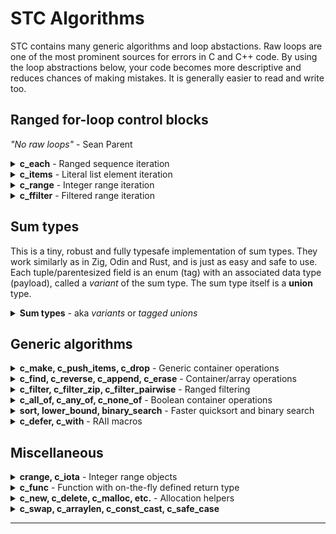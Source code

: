 # STC Algorithms

STC contains many generic algorithms and loop abstactions. Raw loops are one of the most prominent
sources for errors in C and C++ code. By using the loop abstractions below, your code becomes more
descriptive and reduces chances of making mistakes. It is generally easier to read and write too.

## Ranged for-loop control blocks
*"No raw loops"* - Sean Parent
<details>
<summary><b>c_each</b> - Ranged sequence iteration</summary>

### c_each, c_each_reverse, c_each_n, c_each_kv
```c++
#include "stc/common.h"
```

| Usage                                              | Description                               |
|:---------------------------------------------------|:------------------------------------------|
| for (`c_each`(it, **CntType**, container))         | Iteratate all elements                    |
| for (`c_each`(it, **CntType**, it1, it2))          | Iterate the range [it1, it2)              |
| for (`c_each_reverse`(it, **CntType**, container)) | Iteratate elements in reverse: *vec, deque, queue, stack* |
| for (`c_each_reverse`(it, **CntType**, it1, it2))` | Iteratate range [it1, it2) elements in reverse. |
| for (`c_each_n`(it, **CntType**, container, n))    | Iteratate `n` first elements. Index variable is `{it}_index`. |
| for (`c_each_kv`(key, val, **CntType**, container))| Iterate maps with "structured binding" |
<!--{%raw%}-->
[ [Run this code](https://godbolt.org/z/cYhTEr1vM) ]
```c++
#define i_type IMap, int, int
#include "stc/smap.h"
// ...
IMap map = c_make(IMap, {{23,1}, {3,2}, {7,3}, {5,4}, {12,5}});

for (c_each(i, IMap, map))
    printf(" %d", i.ref->first);
// 3 5 7 12 23

// same, with raw for loop:
for (IMap_iter i = IMap_begin(&map); i.ref; IMap_next(&i))
    printf(" %d", i.ref->first);

// iterate from iter to end
IMap_iter iter = IMap_find(&map, 7);
for (c_each(i, IMap, iter, IMap_end(&map)))
    printf(" %d", i.ref->first);
// 7 12 23

// iterate first 3 with an index count enumeration
for (c_each_n(i, IMap, map, 3))
    printf(" %zd:(%d %d)", i.index, i.ref->first, i.ref->second);
// 0:(3 2) 1:(5 4) 2:(7 3)

// iterate a map using "structured binding" of the key and val pair:
for (c_each_kv(id, count, IMap, map))
    printf(" (%d %d)", *id, *count);
```
<!--{%endraw%}-->
</details>
<details>
<summary><b>c_items</b> - Literal list element iteration</summary>

### c_items
Iterate compound literal array elements. In addition to `i.ref`, you can access `i.index` and `i.size`.
<!--{%raw%}-->
```c++
// apply multiple push_backs
for (c_items(i, int, {4, 5, 6, 7}))
    list_i_push_back(&lst, *i.ref);

// insert in existing map
for (c_items(i, hmap_ii_value, {{4, 5}, {6, 7}}))
    hmap_ii_insert(&map, i.ref->first, i.ref->second);

// string literals pushed to a stack of cstr elements:
for (c_items(i, const char*, {"Hello", "crazy", "world"}))
    stack_cstr_emplace(&stk, *i.ref);
```
<!--{%endraw%}-->
</details>
<details>
<summary><b>c_range</b> - Integer range iteration</summary>

### c_range, c_range32, c_range_t
- `c_range`: abstraction for iterating sequence of integers. Like python's **for** *i* **in** *range()* loop. Uses `isize` (*ptrdiff_t*) as control variable.
- `c_range32` is like *c_range*, but uses `int32_t` as control variable.
- `c_range_t` is like *c_range*, but takes an additional ***type*** for the control variable as first argument.

| Usage                                 | Python equivalent                    |
|:--------------------------------------|:-------------------------------------|
| for (`c_range`(stop))                 | for _ in `range`(stop):              |
| for (`c_range`(i, stop))              | for i in `range`(stop):              |
| for (`c_range`(i, start, stop))       | for i in `range`(start, stop):       |
| for (`c_range`(i, start, stop, step)) | for i in `range`(start, stop, step): |

| Usage                                                |
|:-----------------------------------------------------|
| for (`c_range_t`(**IntType**, i, stop))              |
| for (`c_range_t`(**IntType**, i, start, stop))       |
| for (`c_range_t`(**IntType**, i, start, stop, step)) |

```c++
for (c_range(5)) printf("x");
// xxxxx
for (c_range(i, 5)) printf(" %lld", i);
// 0 1 2 3 4
for (c_range(i, -3, 3)) printf(" %lld", i);
// -3 -2 -1 0 1 2
for (c_range(i, 30, 0, -5)) printf(" %lld", i);
// 30 25 20 15 10 5
```
</details>
<details>
<summary><b>c_ffilter</b> - Filtered range iteration</summary>

### c_ffilter
For-loop variant of `c_filter`in generic algorithms.
```c++
#include <stdio.h>
#include "stc/algorithm.h"
#define i_type IVec,int
#include "stc/stack.h"

int main(void) {
    IVec vec = c_make(IVec, {0, 1, 2, 3, 4, 5, 80, 6, 7, 80, 8, 9, 80,
                             10, 11, 12, 13, 14, 15, 80, 16, 17});
	#define ff_skipValue(i, x) (*i.ref != (x))
	#define ff_isEven(i) ((*i.ref & 1) == 0)
	#define ff_square(i) (*i.ref * *i.ref)

    int sum = 0;
    for (c_ffilter(i, IVec, vec, true
        && c_fflt_skipwhile(i, *i.ref != 80)
        && c_fflt_skip(i, 1)
        && ff_isEven(i)
        && ff_skipValue(i, 80)
        && c_fflt_map(i, ff_square(i))
        && c_fflt_take(i, 5)
    )){
        sum += *i.ref;
    }
    printf("sum: %d\n", sum);
    IVec_drop(&vec);
}
```
</details>

## Sum types

This is a tiny, robust and fully typesafe implementation of sum types. They work
similarly as in Zig, Odin and Rust, and is just as easy and safe to use.
Each tuple/parentesized field is an enum (tag) with an associated data type (payload),
called a *variant* of the sum type. The sum type itself is a **union** type.

<details>
<summary><b>Sum types</b> - aka <i>variants</i> or <i>tagged unions</i></summary>

Synopsis:
```c++
// Define a sum type
c_sumtype (SumType,
    (VariantEnum1, VariantType1),
    ...
    (VariantEnumN, VariantTypeN)
);

SumType c_variant(VariantEnum tag, VariantType value); // Sum type constructor
bool    c_holds(const SumType* obj, VariantEnum tag);  // does obj hold VariantType?
int     c_tag_index(SumType* obj);                     // 1-based index (mostly for debug)

// Use a sum type (1)
c_when (SumType* obj) {
    c_is(VariantEnum1, VariantType1* x) <body>;
    c_is(VariantEnum2) c_or_is(VariantEnum3) <body>;
    ...
    c_otherwise <body>;
}

// Use a sum type (2)
if (c_is(SumType* obj, VariantEnum1, VariantType1* x))
    <body>;
```
The **c_when** statement is exhaustive. The compiler will give a warning if not all variants are
covered by **c_is** (requires `-Wall` or `-Wswitch` gcc/clang compiler flag). The first enum value
is deliberately set to 1 in order to easier detect non/zero-initialized variants.

* Note: The `x` variables in the synopsis are "auto" type declared/defined - see examples.
* Caveat 1: The use of `continue` in a `c_when` or `if (c_is())` block, while `c_when` is inside a loop will
not work as expected. It will only break out of the `c_when`-block. Instead, use `goto` to jump to the
end of the loop. `break` will break out of `c_when`, i.e. it behaves like `switch`.
* Caveat 2: Sum types will generally not work in coroutines because the `x` variable is local and therefore
will not be preserved across `cco_yield..` / `cco_await..`.
* Caveat 3: In the second (2) usage, `c_is(obj,VE,x)` combined with `&&` or `||` will not compile.

### Example 1

[ [Run this code](https://godbolt.org/z/PEvjGff3E) ]
```c++
#include <stdio.h>
#include "stc/algorithm.h"

c_sumtype (Tree,
    (Empty, _Bool),
    (Leaf, int),
    (Node, struct {int value; Tree *left, *right;})
);

int tree_sum(Tree* t) {
    c_when (t) {
        c_is(Empty) return 0;
        c_is(Leaf, v) return *v;
        c_is(Node, n) return n->value + tree_sum(n->left) + tree_sum(n->right);
    }
    return -1;
}

int main(void) {
    Tree* tree =
    &c_variant(Node, {1,
        &c_variant(Node, {2,
            &c_variant(Leaf, 3),
            &c_variant(Leaf, 4)
        }),
        &c_variant(Leaf, 5)
    });

    printf("sum = %d\n", tree_sum(tree));
}
```

### Example 2
This example has two sum types. The `MessageChangeColor` variant uses the `Color` sum type as
its data type (payload). Because C does not have namespaces, it is recommended to prefix the variant names with the sum type name, as with regular enums.

[ [Run this code](https://godbolt.org/z/b5dG1vrGY) ]
```c++
// https://doc.rust-lang.org/book/ch18-03-pattern-syntax.html#destructuring-enums
#include <stdio.h>
#include <stc/algorithm.h>
#include <stc/cstr.h>

c_sumtype (Color,
    (ColorRgb, struct {int32 r, g, b;}),
    (ColorHsv, struct {int32 h, s, v;})
);

c_sumtype (Message,
    (MessageQuit, _Bool),
    (MessageMove, struct {int32 x, y;}),
    (MessageWrite, cstr),
    (MessageChangeColor, Color)
);

void Message_drop(Message* m) {
    if (c_is(m, MessageWrite, s))
        cstr_drop(s);
}

int main(void) {
    Message msg[] = {
        c_variant(MessageMove, {42, 314}),
        c_variant(MessageWrite, cstr_from("Attack!")),
        c_variant(MessageChangeColor, c_variant(ColorHsv, {0, 160, 255})),
    };

    for (c_range(i, c_arraylen(msg)))
    c_when (&msg[i]) {
        c_is(MessageQuit) {
            printf("The Quit variant has no data to destructure.\n");
        }
        c_is(MessageMove, p) {
            printf("Move %d in the x direction and %d in the y direction\n", p->x, p->y);
        }
        c_is(MessageWrite, text) {
            printf("Text message: %s\n", cstr_str(text));
        }
        c_is(MessageChangeColor, cc) c_when (cc) {
            c_is(ColorRgb, c)
                printf("Change color to red %d, green %d, and blue %d\n", c->r, c->g, c->b);
            c_is(ColorHsv, c)
                printf("Change color to hue %d, saturation %d, value %d\n", c->h, c->s, c->v);
        }
        Message_drop(&msg[i]);
    }
}
```
</details>

## Generic algorithms

<details>
<summary><b>c_make, c_push_items, c_drop</b> - Generic container operations</summary>

These work on any container. *c_make()* may also be used for **cspan** views.

### c_make, c_push_items, c_drop

- **c_make** - construct any container from an initializer list
- **c_push_items** - push values onto any container from an initializer list
- **c_drop** - drop (destroy) multiple containers of the same type

[ [Run this code](https://godbolt.org/z/e4G4hW5n6) ]
<!--{%raw%}-->
```c++
#include <stdio.h>
#define i_type Vec, int
#include "stc/vec.h"

#define i_type Map, int, int
#include "stc/hmap.h"

c_func (split_map,(Map map), ->, struct {Vec keys, values;}) {
    split_map_result out = {0};
    for (c_each_kv(k, v, Map, map)) {
        Vec_push(&out.keys, *k);
        Vec_push(&out.values, *v);
    }
    return out;
}

int main(void) {
    Vec vec = c_make(Vec, {1, 2, 3, 4, 5, 6});
    Map map = c_make(Map, {{1, 2}, {3, 4}, {5, 6}});

    c_push_items(Vec, &vec, {7, 8, 9, 10, 11, 12});
    c_push_items(Map, &map, {{7, 8}, {9, 10}, {11, 12}});

    for (c_each(i, Vec, vec))
        printf("%d ", *i.ref);
    puts("");

    for (c_each_kv(k, v, Map, map))
        printf("[%d %d] ", *k, *v);
    puts("");

    split_map_result res = split_map(map);

    for (c_each(i, Vec, res.values))
        printf("%d ", *i.ref);
    puts("");

    c_drop(Vec, &vec, &res.keys, &res.values);
    c_drop(Map, &map);
}
```
<!--{%endraw%}-->
</details>
<details>
<summary><b>c_find, c_reverse, c_append, c_erase</b> - Container/array operations</summary>

### c_find_if, c_find_reverse_if
Find linearily in containers using a predicate. `value` is a pointer to each element in predicate.
***outiter_ptr*** must be defined prior to call.
- void `c_find_if`(**CntType**, cnt, outiter_ptr, pred).
- void `c_find_if`(**CntType**, startiter, enditer, outiter_ptr, pred)
- void `c_find_reverse_if`(**CntType**, cnt, outiter_ptr, pred)
- void `c_find_reverse_if`(**CntType**, startiter, enditer, outiter_ptr, pred)

### c_reverse, c_reverse_array

- void `c_reverse`(**CntType**, cnt);   // reverse a cspan, vec, stack, queue or deque type.
- void `c_reverse_array`(array, len);   // reverse an array of elements.

### c_append, c_append_if
Clones any container onto an arbitrary container type, optionally using a predicate to filter out elements.
Requires only that the element types are equal for the two containers.
`value` is the pointer to each element in predicate. See example below for usage.
- void `c_append`(**CntType**, outcnt_ptr, cnt)
- void `c_append`(**OutCnt**, outcnt_ptr, **CntType**, cnt)
- void `c_append_if`(**CntType**, outcnt_ptr, cnt, pred)
- void `c_append_if`(**OutCnt**, outcnt_ptr, **CntType**, cnt, pred)

### c_erase_if, c_eraseremove_if
Erase linearily in containers using a predicate. `value` is a pointer to each element in predicate.
- void `c_erase_if`(**CntType**, cnt_ptr, pred)`. Use with ***list**, ***hmap***, ***hset***, ***smap***, and ***sset***.
- void `c_eraseremove_if`(**CntType**, cnt_ptr, pred)`. Use with ***stack***, ***vec***, ***deque***, and ***queue*** only.

[ [Run this code](https://godbolt.org/z/n7c641WhE) ]
<!--{%raw%}-->
```c++
#include <stdio.h>
#include "stc/cstr.h"
#include "stc/algorithm.h"

#define i_type Vec, int, c_use_eq
#include "stc/stack.h"

#define i_type List, int, c_use_eq
#include "stc/list.h"

#define i_type Map
#define i_keypro cstr
#define i_val int
#include "stc/smap.h"

int main(void)
{
    Vec vec = c_make(Vec, {2, 30, 21, 5, 9, 11});
    Vec outvec = {0};

    // Clone all *value > 10 to outvec. Note: `value` is a pointer to current element
    c_append_if(Vec, &outvec, vec, *value > 10);
    for (c_each(i, Vec, outvec)) printf(" %d", *i.ref);
    puts("");

    // Search vec for first value > 20.
    Vec_iter result;
    c_find_if(Vec, vec, &result, *value > 20);
    if (result.ref) printf("found %d\n", *result.ref);

    // Erase values between 20 and 25 in vec:
    c_eraseremove_if(Vec, &vec, 20 < *value && *value < 25);
    for (c_each(i, Vec, vec)) printf(" %d", *i.ref);
    puts("");

    // Erase all values > 20 in a linked list:
    List list = c_make(List, {2, 30, 21, 5, 9, 11});

    c_erase_if(List, &list, *value > 20);
    for (c_each(i, List, list)) printf(" %d", *i.ref);
    puts("");

    // Search a sorted map from it1, for the first string containing "hello" and erase it:
    Map map = c_make(Map, {{"yes",1}, {"no",2}, {"say hello from me",3}, {"goodbye",4}});
    Map_iter res, it1 = Map_begin(&map);

    c_find_if(Map, it1, Map_end(&map), &res, cstr_contains(&value->first, "hello"));
    if (res.ref) Map_erase_at(&map, res);

    // Erase all strings containing "good" in the sorted map:
    c_erase_if(Map, &map, cstr_contains(&value->first, "good"));
    for (c_each(i, Map, map)) printf("%s, ", cstr_str(&i.ref->first));

    c_drop(Vec, &vec, &outvec);
    List_drop(&list);
    Map_drop(&map);
}
```
<!--{%endraw%}-->
</details>
<details>
<summary><b>c_filter, c_filter_zip, c_filter_pairwise</b> - Ranged filtering</summary>

### c_filter, c_filter_zip, c_filter_pairwise
Functional programming with chained `&&` filtering. `value` is the pointer to current value.
It enables a subset of functional programming like in other popular languages.

- **Note 1**: The **_reverse** variants only works with ***vec***, ***deque***, ***stack***, ***queue*** containers.
- **Note 2**: There is also a `c_ffilter` loop variant of `c_filter`. It uses the filter namings
`c_fflt_skip(it, numItems)`, etc.

| Usage                                | Description                       |
|:-------------------------------------|:----------------------------------|
| void `c_filter`(**CntType**, container, filters) | Filter items in chain with the && operator |
| void `c_filter_from`(**CntType**, start, filters) | Filter from start iterator |
| void `c_filter_reverse`(**CntType**, cnt, filters) | Filter items in reverse order  |
| void `c_filter_reverse_from`(**CntType**, rstart, filters) | Filter reverse from rstart iterator |
| *c_filter_zip*, *c_filter_pairwise*: ||
| void `c_filter_zip`(**CntType**, cnt1, cnt2, filters)` | Filter (cnt1, cnt2) items |
| void `c_filter_zip`(**CntType1**, cnt1, **CntType2**, cnt2, filters)` | May use different types for cnt1, cnt2 |
| void `c_filter_reverse_zip`(**CntType**, cnt1, cnt2, filters)` | Filter (cnt1, cnt2) items in reverse order  |
| void `c_filter_reverse_zip`(**CntType1**, cnt1, **CntType2**, cnt2, filters)` | May use different types for cnt1, cnt2 |
| void `c_filter_pairwise`(**CntType**, cnt, filters)` | Filter items pairwise as value1, value2 |

| Built-in filter                   | Description                                |
|:----------------------------------|:-------------------------------------------|
| void `c_flt_skip`(numItems)       | Skip numItems (increments count)           |
| void `c_flt_take`(numItems)       | Take numItems only (increments count)      |
| void `c_flt_skipwhile`(predicate) | Skip items until predicate is false        |
| void `c_flt_takewhile`(predicate) | Take items until predicate is false        |
| int  `c_flt_counter`()            | Increment count and return it              |
| int  `c_flt_getcount`()           | Number of items passed skip/take/counter   |
| **Type** `c_flt_map`(expr)        | Map expr to current value. Input unchanged |
| **Type** `c_flt_src`              | Pointer variable to current unmapped source value |
| **Type** `value`                  | Pointer variable to (possible mapped) value |
| For *c_filter_zip*, *c_filter_pairwise*: ||
| **Type** `c_flt_map1`(expr)        | Map expr to value1. Input unchanged |
| **Type** `c_flt_map2`(expr)        | Map expr to value2. Input unchanged |
| **Type** `c_flt_src1`, `c_flt_src2`| Pointer variables to current unmapped source values |
| **Type** `value1`, `value2`        | Pointer variables to (possible mapped) values |

[ [Run this example](https://godbolt.org/z/W87fTdvYd) ]
```c++
#include <stdio.h>
#define i_type Vec, int
#include "stc/stack.h"
#include "stc/algorithm.h"

int main(void)
{
    Vec vec = c_make(Vec, {1, 2, 3, 4, 5, 6, 7, 8, 1, 2, 3, 9, 10, 11, 12, 5});

    c_filter(Vec, vec, true
        && c_flt_skipwhile(*value < 3)  // skip leading values < 3
        && (*value & 1) == 1            // then use odd values only
        && c_flt_map(*value * 2)        // multiply by 2
        && c_flt_takewhile(*value < 20) // stop if mapped *value >= 20
        && printf(" %d", *value)        // print value
    );
    //  6 10 14 2 6 18
    puts("");
    Vec_drop(&vec);
}
```
</details>
<details>
<summary><b>c_all_of, c_any_of, c_none_of</b> - Boolean container operations</summary>

### c_all_of, c_any_of, c_none_of
Test a container/range using a predicate. ***result*** is output and must be declared prior to call.
- void `c_all_of`(**CntType**, cnt, bool* result, pred)
- void `c_any_of`(**CntType**, cnt, bool* result, pred)
- void `c_none_of`(**CntType**, cnt, bool* result, pred)
```c++
#define DivisibleBy(n) (*value % (n) == 0) // `value` refers to the current element

bool result;
c_any_of(vec_int, vec, &result, DivisibleBy(7));
if (result)
    puts("At least one number is divisible by 7");
```
</details>
<details>
<summary><b>sort, lower_bound, binary_search</b> - Faster quicksort and binary search</summary>

### sort, lower_bound, binary_search

- `X` refers to the template name specified by `i_type` or `i_key`.
- All containers with random access may be sorted, including regular C-arrays, i.e. **stack**, **vec**
and **deque** when either `i_use_cmp`, `i_cmp` or `i_less` is defined.
- Linked **list** may also be sorted, i.e. only *X_sort()* is available.
```c++
                // Sort c-arrays by defining i_type and include "stc/sort.h":
void            X_sort(const X array[], isize len);
isize           X_lower_bound(const X array[], i_key key, isize len);
isize           X_binary_search(const X array[], i_key key, isize len);

                // or random access containers when `i_less`, `i_cmp` is defined:
void            X_sort(X* self);
isize           X_lower_bound(const X* self, i_key key);
isize           X_binary_search(const X* self, i_key key);

                // functions for sub ranges:
void            X_sort_lowhigh(X* self, isize low, isize high);
isize           X_lower_bound_range(const X* self, i_key key, isize start, isize end);
isize           X_binary_search_range(const X* self, i_key key, isize start, isize end);
```
`i_type` may be customized in the normal way, along with comparison function `i_cmp` or `i_less`.

##### Performance
The *X_sort()*, *X_sort_lowhigh()* functions are about twice as fast as *qsort()* and comparable in
speed with *std::sort()**. Both *X_binary_seach()* and *X_lower_bound()* are about 30% faster than
c++ *std::lower_bound()*.
##### Usage examples

[ [Run this code](https://godbolt.org/z/v3ncM66az) ]
```c++
#define i_key int // sort a regular c-array of ints
#include "stc/sort.h"
#include <stdio.h>

int main(void) {
    int arr[] = {5, 3, 5, 9, 7, 4, 7, 2, 4, 9, 3, 1, 2, 6, 4};
    ints_sort(arr, c_arraylen(arr)); // `ints` derived from the `i_key` name

    for (c_range(i, c_arraylen(arr)))
        printf(" %d", arr[i]);
}
```
```c++
#define i_type MyDeq, int, c_use_cmp // int elements, enable sorting
#include "stc/deque.h"
#include <stdio.h>

int main(void) {
    MyDeq deq = c_make(MyDeq, {5, 3, 5, 9, 7, 4, 7});

    MyDeq_sort(&deq);

    for (c_each(i, MyDeq, deq))
        printf(" %d", *i.ref);
    puts("");

    MyDeq_drop(&deq);
}
```
</details>
<details>
<summary><b>c_defer, c_with</b> - RAII macros</summary>

### c_defer, c_with

| Usage                                 | Description                                            |
|:--------------------------------------|:-------------------------------------------------------|
| `c_defer (deinit, ...) {}`            | Defers execution of `deinit`s to end of scope          |
| `c_with (init, deinit) {}`            | Declare and/or initialize a variable. Defers execution of `deinit` to end of scope |
| `c_with (init, condition, deinit) {}` | Adds a predicate in order to exit early if init fails  |
| `continue`                            | Break out of a `c_with` scope without resource leakage |
*Note*: Regular `return`, `break` and `continue` must not be used
anywhere inside a defer scope.

```c++
// declare and init a new scoped variable and specify the deinitialize call:
c_with (cstr str = cstr_lit("Hello"), cstr_drop(&str))
{
    cstr_append(&str, " world");
    printf("%s\n", cstr_str(&str));
}

pthread_mutex_t lock;
...
// use c_with without variable declaration:
c_with (pthread_mutex_lock(&lock), pthread_mutex_unlock(&lock))
{
    // syncronized code
}
```

**Example 2**: Load each line of a text file into a vector of strings:
```c++
#include <errno.h>
#include "stc/cstr.h"

#define i_keypro cstr
#include "stc/vec.h"

// receiver should check errno variable
vec_cstr readFile(const char* name)
{
    vec_cstr vec = {0}; // returned
    c_with (FILE* fp = fopen(name, "r"), fp != NULL, fclose(fp))
    c_with (cstr line = {0}, cstr_drop(&line))
        while (cstr_getline(&line, fp))
            vec_cstr_emplace(&vec, cstr_str(&line));
    return vec;
}

int main(void)
{
    c_with (vec_cstr vec = readFile(__FILE__), vec_cstr_drop(&vec))
        for (c_each(i, vec_cstr, vec))
            printf("| %s\n", cstr_str(i.ref));
}
```
</details>

## Miscellaneous

<details>
<summary><b>crange, c_iota</b> - Integer range objects</summary>

### crange, crange32, c_iota
An integer sequence generator type, similar to [boost::irange](https://www.boost.org/doc/libs/release/libs/range/doc/html/range/reference/ranges/irange.html).

- `crange` uses `isize` (ptrdiff_t) as control variable
- `crange32` is like *crange*, but uses `int32_t` as control variable, which may be faster.

```c++
crange      crange_make(stop);              // 0, 1, ... stop-1
crange      crange_make(start, stop);       // start, start+1, ... stop-1
crange      crange_make(start, stop, step); // start, start+step, ... upto-not-including stop,
                                            // step may be negative.
crange_iter crange_begin(crange* self);
void        crange_next(crange_iter* it);


crange&     c_iota(start);                  // l-value; NB! otherwise like crange_make(start, INTPTR_MAX)
crange&     c_iota(start, stop);            // l-value; otherwise like crange_make(start, stop)
crange&     c_iota(start, stop, step);      // l-value; otherwise like crange_make(start, stop, step)
```
 The **crange_value** type is *isize*. Variables *start*, *stop*, and *step* are of type *crange_value*.

[ [Run this code](https://godbolt.org/z/6aaq6qTro) ]
```c++
// 1. All primes less than 32: See below for c_filter() and is_prime()
crange r1 = crange_make(3, 32, 2);
printf("2"); // first prime
c_filter(crange, r1, true
    && is_prime(*value)
    && printf(" %zi", *value)
);
// 2 3 5 7 11 13 17 19 23 29 31

// 2. The first 11 primes:
// c_iota() can be used as argument to c_filter.
printf("2"); // first prime
c_filter(crange, c_iota(3), true
    && is_prime(*value)
    && (c_flt_take(10), printf(" %zi", *value))
);
// 2 3 5 7 11 13 17 19 23 29 31
```
</details>
<details>
<summary><b>c_func</b> - Function with on-the-fly defined return type</summary>

### c_func

A macro for conveniently defining functions with multiple return values. This is for encouraging
to write functions that returns extra error context when error occurs, or just multiple return values.

[ [Run this code](https://godbolt.org/z/MsYG75Eae) ]
```c++
Vec get_data(void) {
    return c_make(Vec, {1, 2, 3, 4, 5, 6});
}

// same as get_data(), but with the c_func macro "syntax".
c_func (get_data1,(void), ->, Vec) {
    return c_make(Vec, {1, 2, 3, 4, 5, 6});
}

// return two Vec types "on-the-fly".
c_func (get_data2,(void), ->, struct {Vec v1, v2;}) {
    return (get_data2_result){
        .v1 = c_make(Vec, {1, 2, 3, 4, 5, 6}),
        .v2 = c_make(Vec, {7, 8, 9, 10, 11})
    };
}

// return a Vec, and an err code which is 0 if OK.
c_func (load_data,(const char* fname), ->, struct {Vec vec; int err;}) {
    FILE* fp = fopen(fname, "rb");
    if (fp == 0)
        return (load_data_result){.err = 1};

    load_data_result out = {Vec_with_size(1024, '\0')};
    fread(out.vec.data, sizeof(out.vec.data[0]), 1024, fp);
    fclose(fp);
    return out;
}
```
</details>
<details>
<summary><b>c_new, c_delete, c_malloc, etc.</b> - Allocation helpers</summary>

### c_new, c_delete

- Type\* `c_new`(**Type**, value) - Allocate *and initialize* a new object on the heap with *value*.
- Type\* `c_new_n`(**Type**, n) - Allocate an array of ***n*** new objects on the heap, initialized to zero.
- void `c_delete`(**Type**, ptr) - *Type_drop(ptr)* and *c_free(ptr, ..)* allocated on the heap. NULL is OK.
- void `c_delete_n`(**Type**, arr, n) - *Type_drop(&arr[i])* and *c_free(arr, ..)* of ***n*** objects allocated on the heap. (NULL, 0) is OK.
```c++
#include "stc/cstr.h"

cstr* stringptr = c_new (cstr, cstr_from("Hello"));
printf("%s\n", cstr_str(stringp));
c_delete(cstr, stringptr);
```

### c_malloc, c_calloc, c_realloc, c_free
Memory allocator wrappers which uses signed sizes. Note that the signatures for
*c_realloc()* and *c_free()* have an extra size parameter. These will be used as
default in containers unless `i_malloc`, `i_calloc`, `i_realloc`, and `i_free` are user defined. See
[Per container-instance customization](../README.md#per-container-instance-customization)
- void* `c_malloc`(isize sz)
- void* `c_calloc`(isize n, isize sz)
- void* `c_realloc`(void* old_p, isize old_sz, isize new_sz)
- void  `c_free`(void* p, isize sz)

</details>
<details>
<summary><b>c_swap, c_arraylen, c_const_cast, c_safe_case</b></summary>

### c_swap, c_arraylen, c_const_cast, c_safe_case
Side effect- and typesafe macro for swapping internals of two objects of same type:
```c++
double x = 1.0, y = 2.0;
c_swap(&x, &y);
```

Return number of elements in an array. array must not be a pointer!
```c++
int array[] = {1, 2, 3, 4};
isize n = c_arraylen(array);
```

Type-safe casting a from const (pointer):
```c++
const char cs[] = "Hello";
char* s = c_const_cast(char*, cs); // OK
int* ip = c_const_cast(int*, cs);  // issues a warning!

// Type safe casting:
#define tofloat(d) c_safe_cast(float, double, d)
```
</details>

<!--
<details>
<summary>Predefined template parameter functions</summary>
### Predefined template parameter functions

**cstr_raw** - Non-owning `const char*` "class" element type: `#define i_keyclass cstr_raw`
```c++
typedef         const char* cstr_raw;
int             cstr_raw_cmp(const cstr_raw* x, const cstr_raw* y);
size_t          cstr_raw_hash(const cstr_raw* x);
cstr_raw        cstr_raw_clone(cstr_raw sp);
void            cstr_raw_drop(cstr_raw* x);
```
Default implementations
```c++
int             c_default_cmp(const Type*, const Type*);    // <=>
bool            c_default_less(const Type*, const Type*);   // <
bool            c_default_eq(const Type*, const Type*);     // ==
size_t          c_default_hash(const Type*);
Type            c_default_clone(Type val);                  // return val
Type            c_default_toraw(const Type* p);             // return *p
void            c_default_drop(Type* p);                    // does nothing
```
</details>
-->

---

